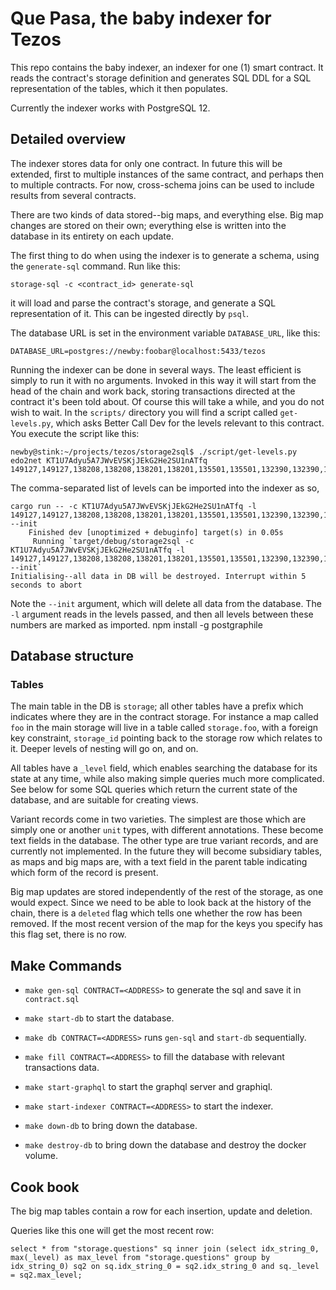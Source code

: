 # Que Pasa, the baby indexer for Tezos

This repo contains the baby indexer, an indexer for one (1) smart contract. It reads the contract's storage definition and generates SQL DDL for a SQL representation of the tables, which it then populates.

Currently the indexer works with PostgreSQL 12.

## Detailed overview

The indexer stores data for only one contract. In future this will be extended, first to multiple instances of the same contract, and perhaps then to multiple contracts. For now, cross-schema joins can be used to include results from several contracts.

There are two kinds of data stored--big maps, and everything else. Big map changes are stored on their own; everything else is written into the database in its entirety on each update.

The first thing to do when using the indexer is to generate a schema, using the `generate-sql` command. Run like this:

```
storage-sql -c <contract_id> generate-sql
```

it will load and parse the contract's storage, and generate a SQL representation of it. This can be ingested directly by `psql`.

The database URL is set in the environment variable `DATABASE_URL`, like this:

```
DATABASE_URL=postgres://newby:foobar@localhost:5433/tezos
```

Running the indexer can be done in several ways. The least efficient is simply to run it with no arguments. Invoked in this way it will start from the head of the chain and work back, storing transactions directed at the contract it's been told about. Of course this will take a while, and you do not wish to wait. In the `scripts/` directory you will find a script called `get-levels.py`, which asks Better Call Dev for the levels relevant to this contract. You execute the script like this:

```
newby@stink:~/projects/tezos/storage2sql$ ./script/get-levels.py edo2net KT1U7Adyu5A7JWvEVSKjJEkG2He2SU1nATfq
149127,149127,138208,138208,138201,138201,135501,135501,132390,132390,132388,132384,132383,132367,132367,132343,132343,132339,132327,132318,132318,132300,132300,132298,132285,132282,132278,132278,132262,132262,132259,132259,132242,132240,132222,132219,132219,132211,132201,132201,132091
```

The comma-separated list of levels can be imported into the indexer as so,

```
cargo run -- -c KT1U7Adyu5A7JWvEVSKjJEkG2He2SU1nATfq -l 149127,149127,138208,138208,138201,138201,135501,135501,132390,132390,132388,132384,132383,132367,132367,132343,132343,132339,132327,132318,132318,132300,132300,132298,132285,132282,132278,132278,132262,132262,132259,132259,132242,132240,132222,132219,132219,132211,132201,132201,132091 --init
    Finished dev [unoptimized + debuginfo] target(s) in 0.05s
     Running `target/debug/storage2sql -c KT1U7Adyu5A7JWvEVSKjJEkG2He2SU1nATfq -l 149127,149127,138208,138208,138201,138201,135501,135501,132390,132390,132388,132384,132383,132367,132367,132343,132343,132339,132327,132318,132318,132300,132300,132298,132285,132282,132278,132278,132262,132262,132259,132259,132242,132240,132222,132219,132219,132211,132201,132201,132091 --init`
Initialising--all data in DB will be destroyed. Interrupt within 5 seconds to abort
```

Note the `--init` argument, which will delete all data from the database. The `-l` argument reads in the levels passed, and then all levels between these numbers are marked as imported.
npm install -g postgraphile

## Database structure

### Tables
The main table in the DB is `storage`; all other tables have a prefix which indicates where they are in the contract storage. For instance a map called `foo` in the main storage will live in a table called `storage.foo`, with a foreign key constraint, `storage_id` pointing back to the storage row which relates to it. Deeper levels of nesting will go on, and on.

All tables have a `_level` field, which enables searching the database for its state at any time, while also making simple queries much more complicated. See below for some SQL queries which return the current state of the database, and are suitable for creating views.

Variant records come in two varieties. The simplest are those which are simply one or another `unit` types, with different annotations. These become text fields in the database. The other type are true variant records, and are currently not implemented. In the future they will become subsidiary tables, as maps and big maps are, with a text field in the parent table indicating which form of the record is present.

Big map updates are stored independently of the rest of the storage, as one would expect. Since we need to be able to look back at the history of the chain, there is a `deleted` flag which tells one whether the row has been removed. If the most recent version of the map for the keys you specify has this flag set, there is no row.

## Make Commands

- `make gen-sql CONTRACT=<ADDRESS>` to generate the sql and save it in `contract.sql`

- `make start-db` to start the database.

- `make db CONTRACT=<ADDRESS>` runs `gen-sql` and `start-db` sequentially.

- `make fill CONTRACT=<ADDRESS>` to fill the database with relevant transactions data.

- `make start-graphql` to start the graphql server and graphiql.

- `make start-indexer CONTRACT=<ADDRESS>` to start the indexer.

- `make down-db` to bring down the database.

- `make destroy-db` to bring down the database and destroy the docker volume.

## Cook book

The big map tables contain a row for each insertion, update and deletion.

Queries like this one will get the most recent row:

```
select * from "storage.questions" sq inner join (select idx_string_0, max(_level) as max_level from "storage.questions" group by idx_string_0) sq2 on sq.idx_string_0 = sq2.idx_string_0 and sq._level = sq2.max_level;

```
